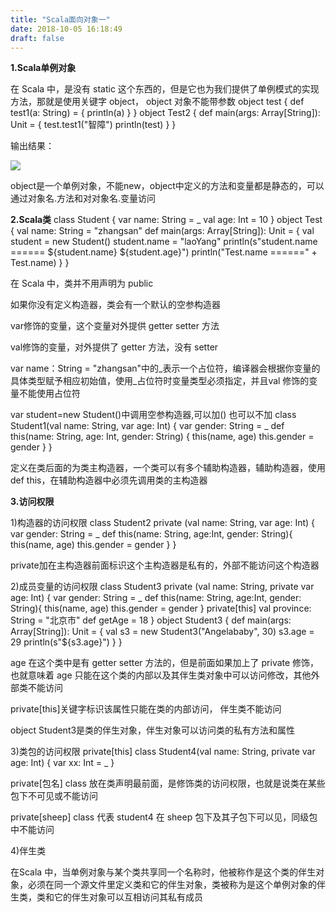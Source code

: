 ```yaml
---
title: "Scala面向对象一"
date: 2018-10-05 16:18:49
draft: false
---
```

**1.Scala单例对象**

在 Scala 中，是没有 static 这个东西的，但是它也为我们提供了单例模式的实现方法，那就是使用关键字 object， object 对象不能带参数
object test { def test1(a: String) = { println(a) } } object Test2 { def main(args: Array[String]): Unit = { test.test1("智障") println(test) } }

输出结果：

![](https://img-blog.csdn.net/20181005122121784?watermark/2/text/aHR0cHM6Ly9ibG9nLmNzZG4ubmV0L3lzXzIzMDAxNA==/font/5a6L5L2T/fontsize/400/fill/I0JBQkFCMA==/dissolve/70)

object是一个单例对象，不能new，object中定义的方法和变量都是静态的，可以通过对象名.方法和对对象名.变量访问

**2.Scala类**
class Student { var name: String = _ val age: Int = 10 } object Test { val name: String = "zhangsan" def main(args: Array[String]): Unit = { val student = new Student() student.name = "laoYang" println(s"student.name ====== ${student.name} ${student.age}") println("Test.name ======" + Test.name) } }

在 Scala 中，类并不用声明为 public

如果你没有定义构造器，类会有一个默认的空参构造器

var修饰的变量，这个变量对外提供 getter setter 方法

val修饰的变量，对外提供了 getter 方法，没有 setter

var name：String = "zhangsan"中的_表示一个占位符，编译器会根据你变量的具体类型赋予相应初始值，使用_占位符时变量类型必须指定，并且val 修饰的变量不能使用占位符

var student=new Student()中调用空参构造器,可以加() 也可以不加
class Student1(val name: String, var age: Int) { var gender: String = _ def this(name: String, age: Int, gender: String) { this(name, age) this.gender = gender } }

定义在类后面的为类主构造器，一个类可以有多个辅助构造器，辅助构造器，使用 def this，在辅助构造器中必须先调用类的主构造器

**3.访问权限**

1)构造器的访问权限
class Student2 private (val name: String, var age: Int) { var gender: String = _ def this(name: String, age:Int, gender: String){ this(name, age) this.gender = gender } }

private加在主构造器前面标识这个主构造器是私有的，外部不能访问这个构造器

2)成员变量的访问权限
class Student3 private (val name: String, private var age: Int) { var gender: String = _ def this(name: String, age:Int, gender: String){ this(name, age) this.gender = gender } private[this] val province: String = "北京市" def getAge = 18 } object Student3 { def main(args: Array[String]): Unit = { val s3 = new Student3("Angelababy", 30) s3.age = 29 println(s"${s3.age}") } }

age 在这个类中是有 getter setter 方法的，但是前面如果加上了 private 修饰，也就意味着 age 只能在这个类的内部以及其伴生类对象中可以访问修改，其他外部类不能访问

private[this]关键字标识该属性只能在类的内部访问， 伴生类不能访问

object Student3是类的伴生对象，伴生对象可以访问类的私有方法和属性

3)类包的访问权限
private[this] class Student4(val name: String, private var age: Int) { var xx: Int = _ }

private[包名] class 放在类声明最前面，是修饰类的访问权限，也就是说类在某些包下不可见或不能访问

private[sheep] class 代表 student4 在 sheep 包下及其子包下可以见，同级包中不能访问

4)伴生类

在Scala 中，当单例对象与某个类共享同一个名称时，他被称作是这个类的伴生对象，必须在同一个源文件里定义类和它的伴生对象，类被称为是这个单例对象的伴生类，类和它的伴生对象可以互相访问其私有成员